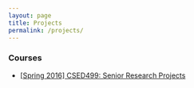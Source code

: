 ```yaml
---
layout: page
title: Projects
permalink: /projects/
---
```


### Courses ###
* <a href="{{ site.baseurl }}/projects/csed499">[Spring 2016] CSED499: Senior Research Projects</a>

